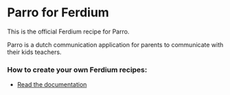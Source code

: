 # Parro for Ferdium
This is the official Ferdium recipe for Parro. 

Parro is a dutch communication application for parents to communicate with their kids teachers.

### How to create your own Ferdium recipes:
* [Read the documentation](https://github.com/ferdium/ferdium-recipes/blob/main/docs/integration.md)
